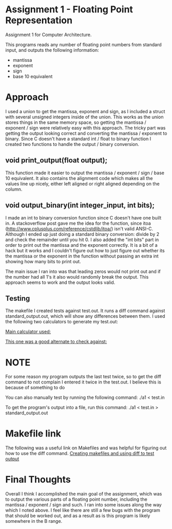 Assignment 1 - Floating Point Representation
===========================

Assignment 1 for Computer Architecture.

This programs reads any number of floating point numbers from standard input, and outputs the following information:

* mantissa
* exponent
* sign
* base 10 equivalent

Approach
========
I used a union to get the mantissa, exponent and sign, as I included a struct with several unsigned integers inside of the union.
This works as the union stores things in the same memory space, so getting the mantissa / exponent / sign were relatively
easy with this approach. The tricky part was getting the output looking correct and converting the mantissa / exponent to
binary. Since C doesn't have a standard int / float to binary function I created two functions to handle the output / binary
conversion.

void print_output(float output);
------------------------------------------

This function made it easier to output the mantissa / exponent / sign / base 10 equivalent. It also contains the alignment
code which makes all the values line up nicely, either left aligned or right aligned depending on the column.

void output_binary(int integer_input, int bits);
--------------------------------------------------

I made an int to binary conversion function since C doesn't have one built in. A stackoverflow post gave me
the idea for the function, since itoa (http://www.cplusplus.com/reference/cstdlib/itoa/) isn't valid ANSI-C. Although I ended up
just doing a standard binary conversion: divide by 2 and check the remainder until you hit 0. I also added the "int bits" part
in order to print out the mantissa and the exponent correctly. It is a bit of a hack but it works and I couldn't figure out how
to just figure out whether its the mantissa or the exponent in the function without passing an extra int showing how many
bits to print out.

The main issue I ran into was that leading zeros would not print out and if the number had all 1's it also
would randomly break the output. This approach seems to work and the output looks valid.

Testing
-----------------
The makefile I created tests against test.out. It runs a diff command against standard_output.out, which will show any
differences between them. I used the following two calculators to generate my test.out:

[Main calculator used:](http://www.h-schmidt.net/FloatConverter/IEEE754.html)

[This one was a good alternate to check against:](http://babbage.cs.qc.edu/courses/cs341/IEEE-754.html)

# NOTE
For some reason my program outputs the last test twice, so to get the diff command to not complain I entered it twice
in the test.out. I believe this is because of something to do

You can also manually test by running the following command:
./a1 < test.in

To get the program's output into a file, run this command:
./a1 < test.in > standard_output.out

# Makefile link
The following was a useful link on Makefiles and was helpful for figuring out how to use the diff command.
[Creating makefiles and using diff to test output](http://www.cs.toronto.edu/~penny/teaching/csc444-05f/maketutorial.html)


Final Thoughts
=========
Overall I think I accomplished the main goal of the assignment, which was to output the various parts of a floating point
number, including the mantissa / exponent / sign and such. I ran into some issues along the way which I noted above. I feel
like there are still a few bugs with the program that should be worked out, and as a result as is this program is likely
somewhere in the B range.